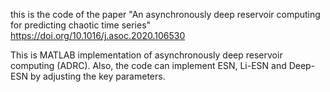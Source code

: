 this is the code of the paper "An asynchronously deep reservoir computing for predicting chaotic time series" https://doi.org/10.1016/j.asoc.2020.106530

This is MATLAB implementation of asynchronously deep reservoir computing (ADRC).  Also, the code can implement ESN, Li-ESN and Deep-ESN by adjusting the key parameters.
